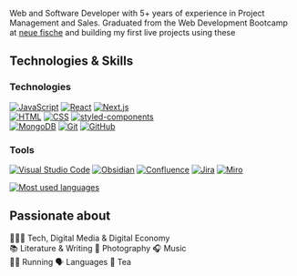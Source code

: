 Web and Software Developer with 5+ years of experience in Project Management and Sales.
Graduated from the Web Development Bootcamp at <a href="https://www.neuefische.de/">neue fische</a> and building my first live projects using these

## Technologies & Skills

### Technologies

[![JavaScript](https://img.shields.io/badge/JavaScript-F7DF1E?logo=javascript&logoColor=000)](#)
[![React](https://img.shields.io/badge/React-%2320232a.svg?logo=react&logoColor=%2361DAFB)](#)
[![Next.js](https://img.shields.io/badge/Next.js-black?logo=next.js&logoColor=white)](#)
<br>
[![HTML](https://img.shields.io/badge/HTML-%23E34F26.svg?logo=html5&logoColor=white)](#)
[![CSS](https://img.shields.io/badge/CSS-1572B6?logo=css3&logoColor=fff)](#)
[![styled-components](https://img.shields.io/badge/styled--components-DB7093?logo=styledcomponents&logoColor=fff)](#)
<br>
[![MongoDB](https://img.shields.io/badge/MongoDB-%234ea94b.svg?logo=mongodb&logoColor=white)](#)
[![Git](https://img.shields.io/badge/Git-F05032?logo=git&logoColor=fff)](#)
[![GitHub](https://img.shields.io/badge/GitHub-%23121011.svg?logo=github&logoColor=white)](#)

### Tools

[![Visual Studio Code](https://custom-icon-badges.demolab.com/badge/Visual%20Studio%20Code-0078d7.svg?logo=vsc&logoColor=white)](#)
[![Obsidian](https://img.shields.io/badge/Obsidian-%23483699.svg?&logo=obsidian&logoColor=white)](#)
[![Confluence](https://img.shields.io/badge/Confluence-172B4D?logo=confluence&logoColor=fff)](#)
[![Jira](https://img.shields.io/badge/Jira-0052CC?logo=jira&logoColor=fff)](#)
[![Miro](https://img.shields.io/badge/Miro-050038?logo=miro&logoColor=fff)](#)


[![Most used languages](https://github-readme-stats.vercel.app/api/top-langs/?username=StephMode&layout=compact&theme=github_dark&show)](https://github.com/StephMode/github-readme-stats)


## Passionate about

🧑🏼‍💻 Tech, Digital Media & Digital Economy <br>
📚 Literature & Writing 📸 Photography 🎧 Music <br>
🏃‍♂️ Running 🗣️ Languages 🍵 Tea <br>
